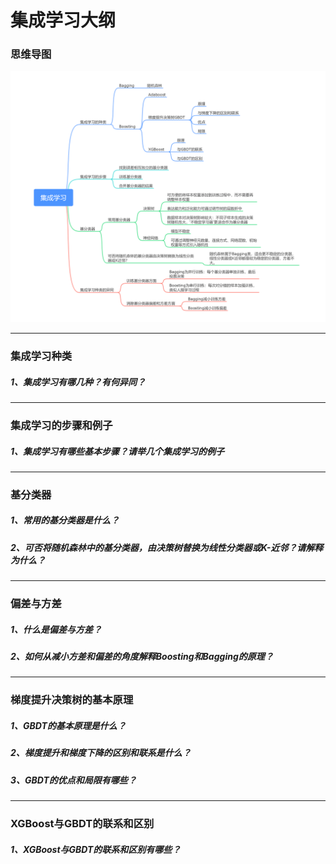 # 集成学习大纲

### 思维导图

![](集成学习.mindmap.png)

------



### 集成学习种类

##### 1、集成学习有哪几种？有何异同？

------

### 集成学习的步骤和例子

##### 1、集成学习有哪些基本步骤？请举几个集成学习的例子

------

### 基分类器

##### 1、常用的基分类器是什么？

##### 2、可否将随机森林中的基分类器，由决策树替换为线性分类器或K-近邻？请解释为什么？

------

### 偏差与方差

##### 1、什么是偏差与方差？

##### 2、如何从减小方差和偏差的角度解释Boosting和Bagging的原理？

------

### 梯度提升决策树的基本原理

##### 1、GBDT的基本原理是什么？

##### 2、梯度提升和梯度下降的区别和联系是什么？

##### 3、GBDT的优点和局限有哪些？

------

### XGBoost与GBDT的联系和区别

##### 1、XGBoost与GBDT的联系和区别有哪些？
